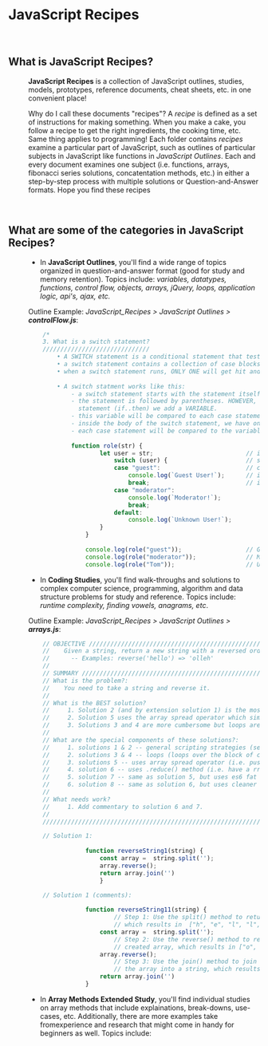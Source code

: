 # JavaScript Recipes

<br>

## What is JavaScript Recipes?
<dl>
<dd>

**JavaScript Recipes** is a collection of JavaScript outlines, studies, models, prototypes, reference documents, cheat sheets, etc. in one convenient place! 

Why do I call these documents "recipes"? A *recipe* is defined as a set of instructions for making something. When you make a cake, you follow a recipe to get the right ingredients, the cooking time, etc. Same thing applies to programming! Each folder contains *recipes* examine a particular part of JavaScript, such as outlines of particular subjects in JavaScript like functions in *JavaScript Outlines*. Each and every document examines one subject (i.e. functions, arrays, fibonacci series solutions, concatentation methods, etc.) in either a step-by-step process with multiple solutions or Question-and-Answer formats. Hope you find these recipes  

</dd>
</dl>

<br>

## What are some of the categories in JavaScript Recipes?
<dl>
<dd>

* In **JavaScript Outlines**, you'll find a wide range of topics organized in question-and-answer format (good for study and memory retention). Topics include: *variables, datatypes, functions, control flow, objects, arrays, jQuery, loops, application logic, api's, ajax, etc.* 

Outline Example: *JavaScript_Recipes > JavaScript Outlines > **controlFlow.js***:
```JavaScript
    /*
    3. What is a switch statement?
    //////////////////////////////
        • A SWITCH statement is a conditional statement that tests whether something is true or false. 
        • a switch statement contains a collection of case blocks.
        • when a switch statement runs, ONLY ONE will get hit and have thier code executed.
            
        • A switch statment works like this:
            - a switch statement starts with the statement itself (i.e. switch ).
            - the statement is followed by parentheses. HOWEVER, instead of a conditional 
              statement (if..then) we add a VARIABLE.
            - this variable will be compared to each case statement in the code block.
            - inside the body of the switch statement, we have one or more CASE STATEMENTS.
            - each case statement will be compared to the variable at the beginning of the case statement. */               
   
            function role(str) {
                    let user = str;                          // input assigned to `user`.
                        switch (user) {                      // switch statement variable to compare.
                        case "guest":                        // compare `admin` to the value of `user`.
                            console.log(`Guest User!`);      // if `admin` equals `user`, log message.
                            break;                           // if TRUE, BREAK out of the switch statement.
                        case "moderator":
                            console.log(`Moderator!`);
                            break;
                        default:
                            console.log(`Unknown User!`);
                    } 
                }
                        
                console.log(role("guest"));                  // Guest User!
                console.log(role("moderator"));              // Moderator!
                console.log(role("Tom"));                    // Unknown User!
```
 
* In **Coding Studies**, you'll find walk-throughs and solutions to complex computer science, programming, algorithm and data structure problems for study and reference. Topics include: *runtime complexity, finding vowels, anagrams, etc*.

Outline Example: *JavaScript_Recipes > JavaScript Outlines > **arrays.js***:
```JavaScript
    // OBJECTIVE ////////////////////////////////////////////////////////////////////////////////////////////////
    //    Given a string, return a new string with a reversed order of characters.
    //      -- Examples: reverse('hello') => 'olleh'
    //
    // SUMMARY //////////////////////////////////////////////////////////////////////////////////////////////////
    // What is the problem?:  
    //    You need to take a string and reverse it. 
    //
    // What is the BEST solution? 
    //     1. Solution 2 (and by extension solution 1) is the most preferable way since its short, simple, and concise.
    //     2. Solution 5 uses the array spread operator which simplifies the process a great deal.
    //     3. Solutions 3 and 4 are more cumbersome but loops are helpful to use.
    //
    // What are the special components of these solutions?:  
    //     1. solutions 1 & 2 -- general scripting strategies (see **funstru** for structural examples).
    //     2. solutions 3 & 4 -- loops (loops over the block of code until a certain condition is true).
    //     3. solutions 5 -- uses array spread operator (i.e. pushes all items into an array).
    //     4. solution 6 -- uses .reduce() method (i.e. have a rray of amounts and want to add them all up).
    //     5. solution 7 -- same as solution 5, but uses es6 fat arrow function instead.
    //     6. solution 8 -- same as solution 6, but uses cleaner code.
    //
    // What needs work?
    //     1. Add commentary to solution 6 and 7.
    //
    ///////////////////////////////////////////////////////////////////////////////////////////////////////////////

    // Solution 1: 
                
                function reverseString1(string) {
                    const array =  string.split('');
                    array.reverse();
                    return array.join('')
                    }
                    
    // Solution 1 (comments): 

                function reverseString11(string) {
                        // Step 1: Use the split() method to return a new array, 
                        // which results in  ["h", "e", "l", "l", "o"].
                    const array =  string.split('');
                        // Step 2: Use the reverse() method to reverse the new 
                        // created array, which results in ["o", "l", "l", "e", "h"].
                    array.reverse();
                        // Step 3: Use the join() method to join all elements of 
                        // the array into a string, which results in "olleh".
                    return array.join('')
                } 
```

* In **Array Methods Extended Study**, you'll find individual studies on array methods that include explainations, break-downs, use-cases, etc. Additionally, there are more examples take fromexperience and research that might come in handy for beginners as well. Topics include: 

</dd>
</dl>
